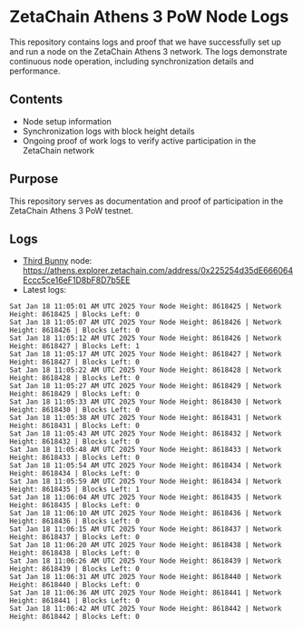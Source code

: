 # ZetaChain Athens 3 PoW Node Logs
This repository contains logs and proof that we have successfully set up and run a node on the ZetaChain Athens 3 network. The logs demonstrate continuous node operation, including synchronization details and performance.

## Contents
- Node setup information
- Synchronization logs with block height details
- Ongoing proof of work logs to verify active participation in the ZetaChain network

## Purpose
This repository serves as documentation and proof of participation in the ZetaChain Athens 3 PoW testnet.

## Logs

- [Third Bunny](https://thirdbunny.xyz/) node: https://athens.explorer.zetachain.com/address/0x225254d35dE666064Eccc5ce16eF1D8bF8D7b5EE
- Latest logs:
```
Sat Jan 18 11:05:01 AM UTC 2025 Your Node Height: 8618425 | Network Height: 8618425 | Blocks Left: 0
Sat Jan 18 11:05:07 AM UTC 2025 Your Node Height: 8618426 | Network Height: 8618426 | Blocks Left: 0
Sat Jan 18 11:05:12 AM UTC 2025 Your Node Height: 8618426 | Network Height: 8618427 | Blocks Left: 1
Sat Jan 18 11:05:17 AM UTC 2025 Your Node Height: 8618427 | Network Height: 8618427 | Blocks Left: 0
Sat Jan 18 11:05:22 AM UTC 2025 Your Node Height: 8618428 | Network Height: 8618428 | Blocks Left: 0
Sat Jan 18 11:05:27 AM UTC 2025 Your Node Height: 8618429 | Network Height: 8618429 | Blocks Left: 0
Sat Jan 18 11:05:33 AM UTC 2025 Your Node Height: 8618430 | Network Height: 8618430 | Blocks Left: 0
Sat Jan 18 11:05:38 AM UTC 2025 Your Node Height: 8618431 | Network Height: 8618431 | Blocks Left: 0
Sat Jan 18 11:05:43 AM UTC 2025 Your Node Height: 8618432 | Network Height: 8618432 | Blocks Left: 0
Sat Jan 18 11:05:48 AM UTC 2025 Your Node Height: 8618433 | Network Height: 8618433 | Blocks Left: 0
Sat Jan 18 11:05:54 AM UTC 2025 Your Node Height: 8618434 | Network Height: 8618434 | Blocks Left: 0
Sat Jan 18 11:05:59 AM UTC 2025 Your Node Height: 8618434 | Network Height: 8618435 | Blocks Left: 1
Sat Jan 18 11:06:04 AM UTC 2025 Your Node Height: 8618435 | Network Height: 8618435 | Blocks Left: 0
Sat Jan 18 11:06:10 AM UTC 2025 Your Node Height: 8618436 | Network Height: 8618436 | Blocks Left: 0
Sat Jan 18 11:06:15 AM UTC 2025 Your Node Height: 8618437 | Network Height: 8618437 | Blocks Left: 0
Sat Jan 18 11:06:20 AM UTC 2025 Your Node Height: 8618438 | Network Height: 8618438 | Blocks Left: 0
Sat Jan 18 11:06:26 AM UTC 2025 Your Node Height: 8618439 | Network Height: 8618439 | Blocks Left: 0
Sat Jan 18 11:06:31 AM UTC 2025 Your Node Height: 8618440 | Network Height: 8618440 | Blocks Left: 0
Sat Jan 18 11:06:36 AM UTC 2025 Your Node Height: 8618441 | Network Height: 8618441 | Blocks Left: 0
Sat Jan 18 11:06:42 AM UTC 2025 Your Node Height: 8618442 | Network Height: 8618442 | Blocks Left: 0
```
